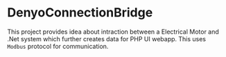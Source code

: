 # DenyoConnectionBridge
This project provides idea about intraction  between a Electrical Motor and .Net system which further creates data for PHP UI webapp.
This uses ` Modbus ` protocol for communication.
